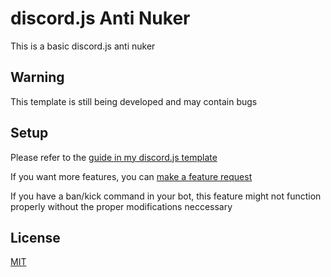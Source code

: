 # discord.js Anti Nuker

This is a basic discord.js anti nuker

## Warning

This template is still being developed and may contain bugs

## Setup

Please refer to the [guide in my discord.js template](https://github.com/Sup3rFire/djs-template/blob/main/README.md)

If you want more features, you can [make a feature request](https://github.com/Sup3rFire/Anti-Nuker/issues/new)

If you have a ban/kick command in your bot, this feature might not function properly without the proper modifications neccessary

## License
[MIT](https://github.com/Sup3rFire/djs-template/blob/master/LICENSE)
